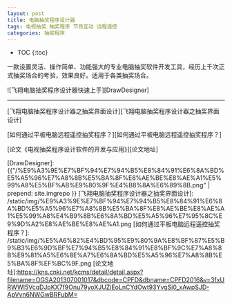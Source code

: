 ```yaml
---
layout: post
title: 电脑抽奖程序设计器
tags: 电视抽奖 抽奖程序 节目互动 远程遥控
categories: 抽奖程序
---
```


* TOC
{:toc}

一款设置灵活、操作简单、功能强大的专业电脑抽奖软件开发工具，经历上千次正式抽奖场合的考验，效果良好。适用于各类抽奖场合。

![飞翔电脑抽奖程序设计器快速上手][DrawDesigner]

---

[飞翔电脑抽奖程序设计器之抽奖界面设计][飞翔电脑抽奖程序设计器之抽奖界面设计]

[如何通过平板电脑远程遥控抽奖程序？][如何通过平板电脑远程遥控抽奖程序？]

[论文《电视抽奖程序设计软件的开发与应用》][论文地址]

[DrawDesigner]: {{"/%E9%A3%9E%E7%BF%94%E7%94%B5%E8%84%91%E6%8A%BD%E5%A5%96%E7%A8%8B%E5%BA%8F%E8%AE%BE%E8%AE%A1%E5%99%A8%E5%BF%AB%E9%80%9F%E4%B8%8A%E6%89%8B.png" | prepend: site.imgrepo }}
[飞翔电脑抽奖程序设计器之抽奖界面设计]: /static/img/%E9%A3%9E%E7%BF%94%E7%94%B5%E8%84%91%E6%8A%BD%E5%A5%96%E7%A8%8B%E5%BA%8F%E8%AE%BE%E8%AE%A1%E5%99%A8%E4%B9%8B%E6%8A%BD%E5%A5%96%E7%95%8C%E9%9D%A2%E8%AE%BE%E8%AE%A1.png
[如何通过平板电脑远程遥控抽奖程序？]: /static/img/%E5%A6%82%E4%BD%95%E9%80%9A%E8%BF%87%E5%B9%B3%E6%9D%BF%E7%94%B5%E8%84%91%E8%BF%9C%E7%A8%8B%E9%81%A5%E6%8E%A7%E6%8A%BD%E5%A5%96%E7%A8%8B%E5%BA%8F%EF%BC%9F.png
[论文地址]:https://kns.cnki.net/kcms/detail/detail.aspx?filename=OGSA201307001017&dbcode=CPFD&dbname=CPFD2016&v=3fxURWWI5VcqDJpKX7f9Onu79yoXJUZiEoLnCYdOwt93YvgSi0_xAwpSJD-ApVvn6NWGwBRFubM=
